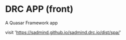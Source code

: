 # DRC APP (front)

A Quasar Framework app

visit 'https://sadmind.github.io/sadmind.drc.io/dist/spa/'
